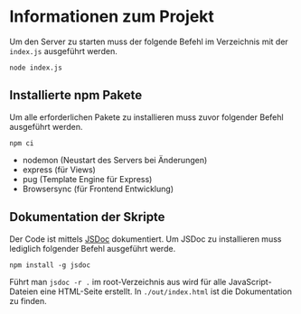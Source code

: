 # Informationen zum Projekt

Um den Server zu starten muss der folgende Befehl im Verzeichnis mit der `index.js` ausgeführt werden.
```
node index.js
```

## Installierte npm Pakete

Um alle erforderlichen Pakete zu installieren muss zuvor folgender Befehl ausgeführt werden.
```
npm ci
```

- nodemon (Neustart des Servers bei Änderungen)
- express (für Views)
- pug (Template Engine für Express)
- Browsersync (für Frontend Entwicklung)

## Dokumentation der Skripte

Der Code ist mittels [JSDoc](https://jsdoc.app/) dokumentiert. Um JSDoc zu installieren muss lediglich folgender Befehl ausgeführt werde.
```
npm install -g jsdoc
```
Führt man `jsdoc -r .` im root-Verzeichnis aus wird für alle JavaScript-Dateien eine HTML-Seite erstellt. In `./out/index.html` ist die Dokumentation zu finden.
